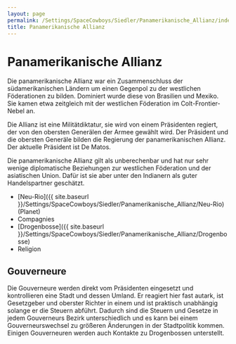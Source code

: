 ```yaml
---
layout: page
permalink: /Settings/SpaceCowboys/Siedler/Panamerikanische_Allianz/index
title: Panamerikanische Allianz
---
```


# Panamerikanische Allianz

Die panamerikanische Allianz war ein Zusammenschluss der südamerikanischen Ländern um einen Gegenpol zu der westlichen Föderationen zu bilden. Dominiert wurde diese von Brasilien und Mexiko. Sie kamen etwa zeitgleich mit der westlichen Föderation im Colt-Frontier-Nebel an.

Die Allianz ist eine Militätdiktatur, sie wird von einem Präsidenten regiert, der von den obersten Generälen der Armee gewählt wird. Der Präsident und die obersten Generäle bilden die Regierung der panamerikanischen Allianz. Der aktuelle Präsident ist De Matos.

Die panamerikanische Allianz gilt als unberechenbar und hat nur sehr wenige diplomatische Beziehungen zur westlichen Föderation und der asiatischen Union. Dafür ist sie aber unter den Indianern als guter Handelspartner geschätzt.

- [Neu-Rio]({{ site.baseurl }}/Settings/SpaceCowboys/Siedler/Panamerikanische_Allianz/Neu-Rio) (Planet)
- Compagnies
- [Drogenbosse]({{ site.baseurl }}/Settings/SpaceCowboys/Siedler/Panamerikanische_Allianz/Drogenbosse)
- Religion

## Gouverneure

Die Gouverneure werden direkt vom Präsidenten eingesetzt und kontrollieren eine Stadt und dessen Umland. Er reagiert hier fast autark, ist Gesetzgeber und oberster Richter in einem und ist praktisch unabhängig solange er die Steuern abführt. Dadurch sind die Steuern und Gesetze in jedem Gouverneurs Bezirk unterschiedlich und es kann bei einem Gouverneurswechsel zu größeren Änderungen in der Stadtpolitik kommen. Einigen Gouverneuren werden auch Kontakte zu Drogenbossen unterstellt.
